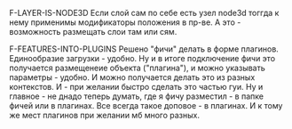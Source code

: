 F-LAYER-IS-NODE3D
Если слой сам по себе есть узел node3d тоггда к нему применимы модификаторы положения в пр-ве. А это - возможность размещать слои там или сям.

F-FEATURES-INTO-PLUGINS
Решено "фичи" делать в форме плагинов. Единообразие загрузки - удобно. Ну и в итоге подключение фичи это получается размещенеие объекта ("плагина"), и можно указывать параметры - удобно. И можно получается делать это из разных контекстов.
И - при желании быстро сделать это частью гуи. Ну и главное - не днадо теперь думать, где я фичу разместил - в папке фичей
или в плагинах. Все всегда такое доповое - в плагинах. И к тому же мест плагинов при желании мб много разных.